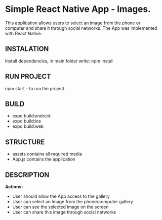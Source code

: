 # Simple React Native App - Images.

This application allows users to select an image from the phone or computer and share it through social networks. The App was implemented with React Native.

## INSTALATION

Install dependencies, in main folder write: npm install 

## RUN PROJECT

npm start - to run the project

## BUILD

- expo build:android
- expo build:ios
- expo build:web

## STRUCTURE

- assets contains all required media
- App.js contains the application

## DESCRIPTION

**Actions:**

- User should allow the App access to the gallery
- User can select an Image from the phone/computer gallery
- User can see the selected image on the screen
- User can share this image through social networks
